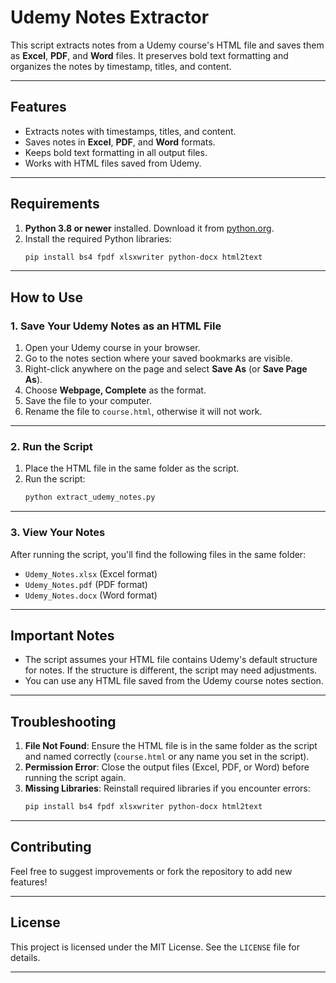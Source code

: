 # Udemy Notes Extractor

This script extracts notes from a Udemy course's HTML file and saves them as **Excel**, **PDF**, and **Word** files. It preserves bold text formatting and organizes the notes by timestamp, titles, and content.

---

## Features
- Extracts notes with timestamps, titles, and content.
- Saves notes in **Excel**, **PDF**, and **Word** formats.
- Keeps bold text formatting in all output files.
- Works with HTML files saved from Udemy.

---

## Requirements
1. **Python 3.8 or newer** installed. Download it from [python.org](https://www.python.org/).
2. Install the required Python libraries:
   ```bash
   pip install bs4 fpdf xlsxwriter python-docx html2text
   ```

---

## How to Use

### 1. Save Your Udemy Notes as an HTML File
1. Open your Udemy course in your browser.
2. Go to the notes section where your saved bookmarks are visible.
3. Right-click anywhere on the page and select **Save As** (or **Save Page As**).
4. Choose **Webpage, Complete** as the format.
5. Save the file to your computer.
6. Rename the file to `course.html`, otherwise it will not work.

---

### 2. Run the Script
1. Place the HTML file in the same folder as the script.
2. Run the script:
   ```bash
   python extract_udemy_notes.py
   ```

---

### 3. View Your Notes
After running the script, you'll find the following files in the same folder:
- `Udemy_Notes.xlsx` (Excel format)
- `Udemy_Notes.pdf` (PDF format)
- `Udemy_Notes.docx` (Word format)

---

## Important Notes
- The script assumes your HTML file contains Udemy's default structure for notes. If the structure is different, the script may need adjustments.
- You can use any HTML file saved from the Udemy course notes section.

---

## Troubleshooting
1. **File Not Found**: Ensure the HTML file is in the same folder as the script and named correctly (`course.html` or any name you set in the script).
2. **Permission Error**: Close the output files (Excel, PDF, or Word) before running the script again.
3. **Missing Libraries**: Reinstall required libraries if you encounter errors:
   ```bash
   pip install bs4 fpdf xlsxwriter python-docx html2text
   ```

---

## Contributing
Feel free to suggest improvements or fork the repository to add new features!

---

## License
This project is licensed under the MIT License. See the `LICENSE` file for details.

---

